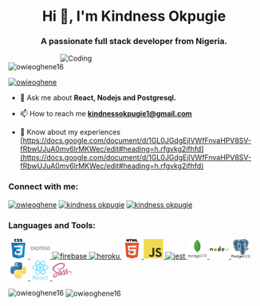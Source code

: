 <h1 align="center">Hi 👋, I'm Kindness Okpugie</h1>
<h3 align="center">A passionate full stack developer from Nigeria.</h3>
<img align="right" alt="Coding" width="400" src="https://cdn.dribbble.com/users/1162077/screenshots/3848914/programmer.gif"/>

<p align="left"> <img src="https://komarev.com/ghpvc/?username=owieoghene16&label=Profile%20views&color=0e75b6&style=flat" alt="owieoghene16" /> </p>

<p align="left"> <a href="https://twitter.com/owieoghene" target="blank"><img src="https://img.shields.io/twitter/follow/owieoghene?logo=twitter&style=for-the-badge" alt="owieoghene" /></a> </p>

- 💬 Ask me about **React, Nodejs and Postgresql.**

- 📫 How to reach me **kindnessokpugie1@gmail.com**

- 📄 Know about my experiences [https://docs.google.com/document/d/1GL0JGdgEjlVWfFnvaHPV8SV-fRbwUJuA0mv6lrMKWec/edit#heading=h.rfgvkg2ifhfd](https://docs.google.com/document/d/1GL0JGdgEjlVWfFnvaHPV8SV-fRbwUJuA0mv6lrMKWec/edit#heading=h.rfgvkg2ifhfd)

<h3 align="left">Connect with me:</h3>
<p align="left">
<a href="https://twitter.com/owieoghene" target="blank"><img align="center" src="https://raw.githubusercontent.com/rahuldkjain/github-profile-readme-generator/master/src/images/icons/Social/twitter.svg" alt="owieoghene" height="30" width="40" /></a>
<a href="https://linkedin.com/in/kindness okpugie" target="blank"><img align="center" src="https://raw.githubusercontent.com/rahuldkjain/github-profile-readme-generator/master/src/images/icons/Social/linked-in-alt.svg" alt="kindness okpugie" height="30" width="40" /></a>
<a href="https://www.hackerrank.com/kindness okpugie" target="blank"><img align="center" src="https://raw.githubusercontent.com/rahuldkjain/github-profile-readme-generator/master/src/images/icons/Social/hackerrank.svg" alt="kindness okpugie" height="30" width="40" /></a>
</p>

<h3 align="left">Languages and Tools:</h3>
<p align="left"> <a href="https://www.w3schools.com/css/" target="_blank" rel="noreferrer"> <img src="https://raw.githubusercontent.com/devicons/devicon/master/icons/css3/css3-original-wordmark.svg" alt="css3" width="40" height="40"/> </a> <a href="https://expressjs.com" target="_blank" rel="noreferrer"> <img src="https://raw.githubusercontent.com/devicons/devicon/master/icons/express/express-original-wordmark.svg" alt="express" width="40" height="40"/> </a> <a href="https://firebase.google.com/" target="_blank" rel="noreferrer"> <img src="https://www.vectorlogo.zone/logos/firebase/firebase-icon.svg" alt="firebase" width="40" height="40"/> </a> <a href="https://heroku.com" target="_blank" rel="noreferrer"> <img src="https://www.vectorlogo.zone/logos/heroku/heroku-icon.svg" alt="heroku" width="40" height="40"/> </a> <a href="https://www.w3.org/html/" target="_blank" rel="noreferrer"> <img src="https://raw.githubusercontent.com/devicons/devicon/master/icons/html5/html5-original-wordmark.svg" alt="html5" width="40" height="40"/> </a> <a href="https://developer.mozilla.org/en-US/docs/Web/JavaScript" target="_blank" rel="noreferrer"> <img src="https://raw.githubusercontent.com/devicons/devicon/master/icons/javascript/javascript-original.svg" alt="javascript" width="40" height="40"/> </a> <a href="https://jestjs.io" target="_blank" rel="noreferrer"> <img src="https://www.vectorlogo.zone/logos/jestjsio/jestjsio-icon.svg" alt="jest" width="40" height="40"/> </a> <a href="https://www.mongodb.com/" target="_blank" rel="noreferrer"> <img src="https://raw.githubusercontent.com/devicons/devicon/master/icons/mongodb/mongodb-original-wordmark.svg" alt="mongodb" width="40" height="40"/> </a> <a href="https://nodejs.org" target="_blank" rel="noreferrer"> <img src="https://raw.githubusercontent.com/devicons/devicon/master/icons/nodejs/nodejs-original-wordmark.svg" alt="nodejs" width="40" height="40"/> </a> <a href="https://www.postgresql.org" target="_blank" rel="noreferrer"> <img src="https://raw.githubusercontent.com/devicons/devicon/master/icons/postgresql/postgresql-original-wordmark.svg" alt="postgresql" width="40" height="40"/> </a> <a href="https://www.python.org" target="_blank" rel="noreferrer"> <img src="https://raw.githubusercontent.com/devicons/devicon/master/icons/python/python-original.svg" alt="python" width="40" height="40"/> </a> <a href="https://reactjs.org/" target="_blank" rel="noreferrer"> <img src="https://raw.githubusercontent.com/devicons/devicon/master/icons/react/react-original-wordmark.svg" alt="react" width="40" height="40"/> </a> <a href="https://sass-lang.com" target="_blank" rel="noreferrer"> <img src="https://raw.githubusercontent.com/devicons/devicon/master/icons/sass/sass-original.svg" alt="sass" width="40" height="40"/> </a> </p>

<p><img align="left" src="https://github-readme-stats.vercel.app/api/top-langs?username=owieoghene16&show_icons=true&locale=en&layout=compact" alt="owieoghene16" /></p>

<p>&nbsp;<img align="center" src="https://github-readme-stats.vercel.app/api?username=owieoghene16&show_icons=true&locale=en" alt="owieoghene16" /></p>
